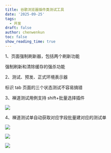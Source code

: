 ```yaml
---
title: 谷歌浏览器插件类测试工具
date: '2025-09-25'
tags:
  - 开发
draft: false
author: chenwenkun
toc: false
show_reading_time: true
---
```

1、页面强制刷新器，包括两个刷新功能

强制刷新和清除缓存的强杀功能

2、测试、预发、正式环境表示器

标识 tab 页面的三个状态测试不容易搞错

3、禅道测试用例支持 shift+批量选择插件

![](https://prod-files-secure.s3.us-west-2.amazonaws.com/c205fb54-92b2-4987-8be3-972b67d27acc/7ca8990d-2ef0-4ad6-8256-c807dbb8b3d5/image.png?X-Amz-Algorithm=AWS4-HMAC-SHA256&X-Amz-Content-Sha256=UNSIGNED-PAYLOAD&X-Amz-Credential=ASIAZI2LB4663WUT4Q4C%2F20251011%2Fus-west-2%2Fs3%2Faws4_request&X-Amz-Date=20251011T181250Z&X-Amz-Expires=3600&X-Amz-Security-Token=IQoJb3JpZ2luX2VjEG4aCXVzLXdlc3QtMiJGMEQCIDybOUS1Qd4wy%2BQQYXc0F6SsiGr7hDwxcuD%2BqHYijUlAAiB3kRViHv7YKYj%2BuPYu1g7FLUevc6EjLT%2F2fU3ovSIsSSr%2FAwgXEAAaDDYzNzQyMzE4MzgwNSIM5XonFGGcEISvIxtRKtwDBM0XgvShdC%2BPsFXFLtDz50SAu1AWEXW2RRSDGVlVLvs0fmXMrsNxcBJUhQmqtb%2F2BqjDt2tjuiteNJfqrS%2FNLH2VRXdt4608c%2FrpbKiunGU5yHXBIDs2XKO2skk6VvAVstXFLwqJ5JmRlli0gVwTGaBFtr9EHJmENt%2Fl2ruBh7kcF%2BgmyKZHCJiHsx8Ap0JoiEib8sHUEP9SKFweAFeerFGPcguleKpgdh57EvKXrgCSKvk6tppjU2E2ZsliGt%2F279czXMTyhRu21WKst4Vj%2BHhXX%2B27cgfxFqibOGXxVUnkTlrW8Hrwayq%2FXnWz8W1cAhjSLRyyag6zhQlLDPpdVCmwfRbKvB47JiX4zlzxNSGF6um1zjeqV2jht9kO%2BkVXxIzd7mYjSSihNhMjqELDJqKCikSDUoim8mZ%2FXsIm2vGvpIyKSTEbObd7wNxp2%2Bd16FbRrYSiX7jxKDaX77YGpFWMr7hM2xQQd3Y64ccvlAqcH8hMzQrgeNkqkMLco8jX%2BfRvD8Y9oL1AS%2BpILO666onBjb%2BS4Jqjm4%2BuLoi9f3YjHzqaELhimV4qe5HGzFRlEYZbXyybx6zaB27LEqKIXd%2BsfJ%2BmT2hiAwKj%2FlBE81vHJ33bM264DWvq3fowlrupxwY6pgF9HjJeGZL8sF3%2FtkRCsaUgZ8yoKvssyW4KzOnSjdJB0YH4f%2F8tE33Nhx8LggmKJoXWf3OsnP%2BWF0tkSDewCblpcwsnbt4dtVuNEGI%2FcLCoh7rL4k1Y2PTRD%2B5jEow6aQZ4FJqa%2BdhxjXB6rM2gR8%2FJ6sDjDfzvMOO7v0ssWW50l%2FqZaoEy0r2i5w4o4MuWXmz781dWwPD7BZs0fRxUcrKcnL9zw725&X-Amz-Signature=ef569996286fb22a0a261055d778e19450106a4bf0e303995fcd06bd3e23191a&X-Amz-SignedHeaders=host&x-amz-checksum-mode=ENABLED&x-id=GetObject)

4、禅道测试单自动获取对应字段批量建对应的测试单

![](https://prod-files-secure.s3.us-west-2.amazonaws.com/c205fb54-92b2-4987-8be3-972b67d27acc/1ea39b01-dd1c-4a56-bb09-4fe87447f5c7/image.png?X-Amz-Algorithm=AWS4-HMAC-SHA256&X-Amz-Content-Sha256=UNSIGNED-PAYLOAD&X-Amz-Credential=ASIAZI2LB4663WUT4Q4C%2F20251011%2Fus-west-2%2Fs3%2Faws4_request&X-Amz-Date=20251011T181250Z&X-Amz-Expires=3600&X-Amz-Security-Token=IQoJb3JpZ2luX2VjEG4aCXVzLXdlc3QtMiJGMEQCIDybOUS1Qd4wy%2BQQYXc0F6SsiGr7hDwxcuD%2BqHYijUlAAiB3kRViHv7YKYj%2BuPYu1g7FLUevc6EjLT%2F2fU3ovSIsSSr%2FAwgXEAAaDDYzNzQyMzE4MzgwNSIM5XonFGGcEISvIxtRKtwDBM0XgvShdC%2BPsFXFLtDz50SAu1AWEXW2RRSDGVlVLvs0fmXMrsNxcBJUhQmqtb%2F2BqjDt2tjuiteNJfqrS%2FNLH2VRXdt4608c%2FrpbKiunGU5yHXBIDs2XKO2skk6VvAVstXFLwqJ5JmRlli0gVwTGaBFtr9EHJmENt%2Fl2ruBh7kcF%2BgmyKZHCJiHsx8Ap0JoiEib8sHUEP9SKFweAFeerFGPcguleKpgdh57EvKXrgCSKvk6tppjU2E2ZsliGt%2F279czXMTyhRu21WKst4Vj%2BHhXX%2B27cgfxFqibOGXxVUnkTlrW8Hrwayq%2FXnWz8W1cAhjSLRyyag6zhQlLDPpdVCmwfRbKvB47JiX4zlzxNSGF6um1zjeqV2jht9kO%2BkVXxIzd7mYjSSihNhMjqELDJqKCikSDUoim8mZ%2FXsIm2vGvpIyKSTEbObd7wNxp2%2Bd16FbRrYSiX7jxKDaX77YGpFWMr7hM2xQQd3Y64ccvlAqcH8hMzQrgeNkqkMLco8jX%2BfRvD8Y9oL1AS%2BpILO666onBjb%2BS4Jqjm4%2BuLoi9f3YjHzqaELhimV4qe5HGzFRlEYZbXyybx6zaB27LEqKIXd%2BsfJ%2BmT2hiAwKj%2FlBE81vHJ33bM264DWvq3fowlrupxwY6pgF9HjJeGZL8sF3%2FtkRCsaUgZ8yoKvssyW4KzOnSjdJB0YH4f%2F8tE33Nhx8LggmKJoXWf3OsnP%2BWF0tkSDewCblpcwsnbt4dtVuNEGI%2FcLCoh7rL4k1Y2PTRD%2B5jEow6aQZ4FJqa%2BdhxjXB6rM2gR8%2FJ6sDjDfzvMOO7v0ssWW50l%2FqZaoEy0r2i5w4o4MuWXmz781dWwPD7BZs0fRxUcrKcnL9zw725&X-Amz-Signature=ae0b214741b58079e423deaf428e45ef68008df1635063ad99eb5a41ced51e71&X-Amz-SignedHeaders=host&x-amz-checksum-mode=ENABLED&x-id=GetObject)

![](https://prod-files-secure.s3.us-west-2.amazonaws.com/c205fb54-92b2-4987-8be3-972b67d27acc/fa727f1d-546c-42aa-9508-d8d3d1275bcd/image.png?X-Amz-Algorithm=AWS4-HMAC-SHA256&X-Amz-Content-Sha256=UNSIGNED-PAYLOAD&X-Amz-Credential=ASIAZI2LB4663WUT4Q4C%2F20251011%2Fus-west-2%2Fs3%2Faws4_request&X-Amz-Date=20251011T181250Z&X-Amz-Expires=3600&X-Amz-Security-Token=IQoJb3JpZ2luX2VjEG4aCXVzLXdlc3QtMiJGMEQCIDybOUS1Qd4wy%2BQQYXc0F6SsiGr7hDwxcuD%2BqHYijUlAAiB3kRViHv7YKYj%2BuPYu1g7FLUevc6EjLT%2F2fU3ovSIsSSr%2FAwgXEAAaDDYzNzQyMzE4MzgwNSIM5XonFGGcEISvIxtRKtwDBM0XgvShdC%2BPsFXFLtDz50SAu1AWEXW2RRSDGVlVLvs0fmXMrsNxcBJUhQmqtb%2F2BqjDt2tjuiteNJfqrS%2FNLH2VRXdt4608c%2FrpbKiunGU5yHXBIDs2XKO2skk6VvAVstXFLwqJ5JmRlli0gVwTGaBFtr9EHJmENt%2Fl2ruBh7kcF%2BgmyKZHCJiHsx8Ap0JoiEib8sHUEP9SKFweAFeerFGPcguleKpgdh57EvKXrgCSKvk6tppjU2E2ZsliGt%2F279czXMTyhRu21WKst4Vj%2BHhXX%2B27cgfxFqibOGXxVUnkTlrW8Hrwayq%2FXnWz8W1cAhjSLRyyag6zhQlLDPpdVCmwfRbKvB47JiX4zlzxNSGF6um1zjeqV2jht9kO%2BkVXxIzd7mYjSSihNhMjqELDJqKCikSDUoim8mZ%2FXsIm2vGvpIyKSTEbObd7wNxp2%2Bd16FbRrYSiX7jxKDaX77YGpFWMr7hM2xQQd3Y64ccvlAqcH8hMzQrgeNkqkMLco8jX%2BfRvD8Y9oL1AS%2BpILO666onBjb%2BS4Jqjm4%2BuLoi9f3YjHzqaELhimV4qe5HGzFRlEYZbXyybx6zaB27LEqKIXd%2BsfJ%2BmT2hiAwKj%2FlBE81vHJ33bM264DWvq3fowlrupxwY6pgF9HjJeGZL8sF3%2FtkRCsaUgZ8yoKvssyW4KzOnSjdJB0YH4f%2F8tE33Nhx8LggmKJoXWf3OsnP%2BWF0tkSDewCblpcwsnbt4dtVuNEGI%2FcLCoh7rL4k1Y2PTRD%2B5jEow6aQZ4FJqa%2BdhxjXB6rM2gR8%2FJ6sDjDfzvMOO7v0ssWW50l%2FqZaoEy0r2i5w4o4MuWXmz781dWwPD7BZs0fRxUcrKcnL9zw725&X-Amz-Signature=7b7b94cb63231711794c7acf5132e07d2b1549e9ac565d6a5be5d6391e1ce8e0&X-Amz-SignedHeaders=host&x-amz-checksum-mode=ENABLED&x-id=GetObject)

![](https://prod-files-secure.s3.us-west-2.amazonaws.com/c205fb54-92b2-4987-8be3-972b67d27acc/2a374ca8-3be3-4978-8ee1-2331f1db0267/image.png?X-Amz-Algorithm=AWS4-HMAC-SHA256&X-Amz-Content-Sha256=UNSIGNED-PAYLOAD&X-Amz-Credential=ASIAZI2LB4663WUT4Q4C%2F20251011%2Fus-west-2%2Fs3%2Faws4_request&X-Amz-Date=20251011T181250Z&X-Amz-Expires=3600&X-Amz-Security-Token=IQoJb3JpZ2luX2VjEG4aCXVzLXdlc3QtMiJGMEQCIDybOUS1Qd4wy%2BQQYXc0F6SsiGr7hDwxcuD%2BqHYijUlAAiB3kRViHv7YKYj%2BuPYu1g7FLUevc6EjLT%2F2fU3ovSIsSSr%2FAwgXEAAaDDYzNzQyMzE4MzgwNSIM5XonFGGcEISvIxtRKtwDBM0XgvShdC%2BPsFXFLtDz50SAu1AWEXW2RRSDGVlVLvs0fmXMrsNxcBJUhQmqtb%2F2BqjDt2tjuiteNJfqrS%2FNLH2VRXdt4608c%2FrpbKiunGU5yHXBIDs2XKO2skk6VvAVstXFLwqJ5JmRlli0gVwTGaBFtr9EHJmENt%2Fl2ruBh7kcF%2BgmyKZHCJiHsx8Ap0JoiEib8sHUEP9SKFweAFeerFGPcguleKpgdh57EvKXrgCSKvk6tppjU2E2ZsliGt%2F279czXMTyhRu21WKst4Vj%2BHhXX%2B27cgfxFqibOGXxVUnkTlrW8Hrwayq%2FXnWz8W1cAhjSLRyyag6zhQlLDPpdVCmwfRbKvB47JiX4zlzxNSGF6um1zjeqV2jht9kO%2BkVXxIzd7mYjSSihNhMjqELDJqKCikSDUoim8mZ%2FXsIm2vGvpIyKSTEbObd7wNxp2%2Bd16FbRrYSiX7jxKDaX77YGpFWMr7hM2xQQd3Y64ccvlAqcH8hMzQrgeNkqkMLco8jX%2BfRvD8Y9oL1AS%2BpILO666onBjb%2BS4Jqjm4%2BuLoi9f3YjHzqaELhimV4qe5HGzFRlEYZbXyybx6zaB27LEqKIXd%2BsfJ%2BmT2hiAwKj%2FlBE81vHJ33bM264DWvq3fowlrupxwY6pgF9HjJeGZL8sF3%2FtkRCsaUgZ8yoKvssyW4KzOnSjdJB0YH4f%2F8tE33Nhx8LggmKJoXWf3OsnP%2BWF0tkSDewCblpcwsnbt4dtVuNEGI%2FcLCoh7rL4k1Y2PTRD%2B5jEow6aQZ4FJqa%2BdhxjXB6rM2gR8%2FJ6sDjDfzvMOO7v0ssWW50l%2FqZaoEy0r2i5w4o4MuWXmz781dWwPD7BZs0fRxUcrKcnL9zw725&X-Amz-Signature=342402da1ede0c465d58e078bab1ce9eac9eb7f80ad44beb6d4c654eb2fe49f6&X-Amz-SignedHeaders=host&x-amz-checksum-mode=ENABLED&x-id=GetObject)
